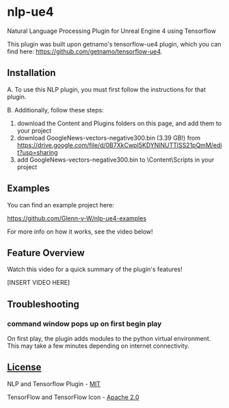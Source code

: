 # nlp-ue4
Natural Language Processing Plugin for Unreal Engine 4 using Tensorflow

This plugin was built upon getnamo's tensorflow-ue4 plugin, which you can find here: https://github.com/getnamo/tensorflow-ue4.

## Installation

A.  To use this NLP plugin, you must first follow the instructions for that plugin.

B.  Additionally, follow these steps:
1.    download the Content and Plugins folders on this page, and add them to your project
2.    download GoogleNews-vectors-negative300.bin (3.39 GB!) from https://drive.google.com/file/d/0B7XkCwpI5KDYNlNUTTlSS21pQmM/edit?usp=sharing
3.    add GoogleNews-vectors-negative300.bin to \Content\Scripts in your project

## Examples

You can find an example project here:

https://github.com/Glenn-v-W/nlp-ue4-examples

For more info on how it works, see the video below!

## Feature Overview

Watch this video for a quick summary of the plugin's features!

[INSERT VIDEO HERE]

## Troubleshooting

### command window pops up on first begin play

On first play, the plugin adds modules to the python virtual environment. This may take a few minutes depending on internet connectivity.

## [License](https://github.com/Glenn-v-W/nlp-ue4/blob/master/LICENSE)
NLP and Tensorflow Plugin - [MIT](https://opensource.org/licenses/MIT)

TensorFlow and TensorFlow Icon - [Apache 2.0](http://www.apache.org/licenses/LICENSE-2.0)

